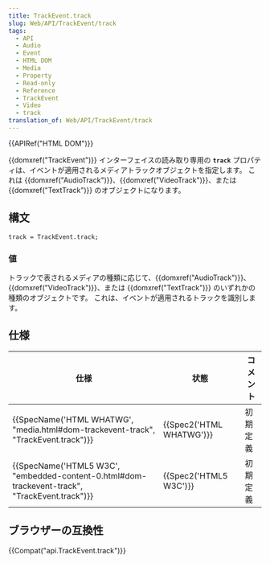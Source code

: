 ```yaml
---
title: TrackEvent.track
slug: Web/API/TrackEvent/track
tags:
  - API
  - Audio
  - Event
  - HTML DOM
  - Media
  - Property
  - Read-only
  - Reference
  - TrackEvent
  - Video
  - track
translation_of: Web/API/TrackEvent/track
---
```

{{APIRef("HTML DOM")}}

{{domxref("TrackEvent")}} インターフェイスの読み取り専用の **`track`** プロパティは、イベントが適用されるメディアトラックオブジェクトを指定します。 これは {{domxref("AudioTrack")}}、{{domxref("VideoTrack")}}、または {{domxref("TextTrack")}} のオブジェクトになります。

## 構文

    track = TrackEvent.track;

### 値

トラックで表されるメディアの種類に応じて、{{domxref("AudioTrack")}}、{{domxref("VideoTrack")}}、または {{domxref("TextTrack")}} のいずれかの種類のオブジェクトです。 これは、イベントが適用されるトラックを識別します。

## 仕様

| 仕様                                                                                                                         | 状態                             | コメント |
| ---------------------------------------------------------------------------------------------------------------------------- | -------------------------------- | -------- |
| {{SpecName('HTML WHATWG', "media.html#dom-trackevent-track", "TrackEvent.track")}}                 | {{Spec2('HTML WHATWG')}} | 初期定義 |
| {{SpecName('HTML5 W3C', "embedded-content-0.html#dom-trackevent-track", "TrackEvent.track")}} | {{Spec2('HTML5 W3C')}}     | 初期定義 |

## ブラウザーの互換性

{{Compat("api.TrackEvent.track")}}
